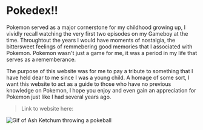 # Pokedex!! 

Pokemon served as a major cornerstone for my childhood growing up, I vividly recall watching the very first two episodes on my Gameboy at the time. Throughtout the years I would have moments of nostalgia, the bittersweet feelings of remmebering good memories that I associated with Pokemon. Pokemon wasn't just a game for me, it was a period in my life that serves as a rememberance.

The purpose of this website was for me to pay a tribute to something that I have held dear to me since I was a young child. A homage of some sort, I want this website to act as a guide to those who have no previous knowledge on Pokemon, I hope you enjoy and even gain an appreciation for Pokemon just like I had several years ago.

>Link to website here: 

![Gif of Ash Ketchum throwing a pokeball](https://garyland.neocities.org/images/ash-spins-his-hat.gif)